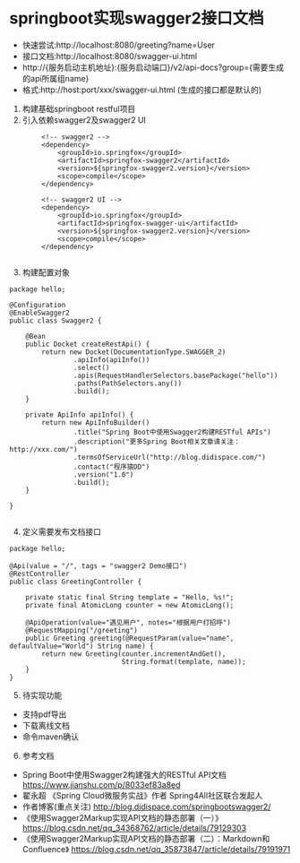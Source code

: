 # springboot实现swagger2接口文档
- 快速尝试:http://localhost:8080/greeting?name=User
- 接口文档:http://localhost:8080/swagger-ui.html 
- http://{服务启动主机地址}:{服务启动端口}/v2/api-docs?group={需要生成的api所属组name}
- 格式:http://host:port/xxx/swagger-ui.html (生成的接口都是默认的)
1. 构建基础springboot restful项目 
2. 引入依赖swagger2及swagger2 UI
```
		<!-- swagger2 -->
		<dependency>
			<groupId>io.springfox</groupId>
			<artifactId>springfox-swagger2</artifactId>
			<version>${springfox-swagger2.version}</version>
			<scope>compile</scope>
		</dependency>

		<!-- swagger2 UI -->
		<dependency>
			<groupId>io.springfox</groupId>
			<artifactId>springfox-swagger-ui</artifactId>
			<version>${springfox-swagger2.version}</version>
			<scope>compile</scope>
		</dependency>
		
```
3. 构建配置对象
```
package hello;

@Configuration
@EnableSwagger2
public class Swagger2 {

    @Bean
    public Docket createRestApi() {
        return new Docket(DocumentationType.SWAGGER_2)
                .apiInfo(apiInfo())
                .select()
                .apis(RequestHandlerSelectors.basePackage("hello"))
                .paths(PathSelectors.any())
                .build();
    }

    private ApiInfo apiInfo() {
        return new ApiInfoBuilder()
                .title("Spring Boot中使用Swagger2构建RESTful APIs")
                .description("更多Spring Boot相关文章请关注：http://xxx.com/")
                .termsOfServiceUrl("http://blog.didispace.com/")
                .contact("程序猿DD")
                .version("1.0")
                .build();
    }

}


```
4. 定义需要发布文档接口
```
package hello;

@Api(value = "/", tags = "swagger2 Demo接口")
@RestController
public class GreetingController {

    private static final String template = "Hello, %s!";
    private final AtomicLong counter = new AtomicLong();

    @ApiOperation(value="遇见用户", notes="根据用户打招呼")
    @RequestMapping("/greeting")
    public Greeting greeting(@RequestParam(value="name", defaultValue="World") String name) {
        return new Greeting(counter.incrementAndGet(),
                            String.format(template, name));
    }
}
```

5. 待实现功能
- 支持pdf导出
- 下载离线文档
- 命令maven确认

6. 参考文档
- Spring Boot中使用Swagger2构建强大的RESTful API文档  https://www.jianshu.com/p/8033ef83a8ed 
- 翟永超 《Spring Cloud微服务实战》作者 Spring4All社区联合发起人 
- 作者博客(重点关注) http://blog.didispace.com/springbootswagger2/
- 《使用Swagger2Markup实现API文档的静态部署（一）》 https://blog.csdn.net/qq_34368762/article/details/79129303
- 《使用Swagger2Markup实现API文档的静态部署（二）：Markdown和Confluence》 https://blog.csdn.net/qq_35873847/article/details/79191971
























